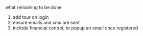 what remaining to be done

1. add tour on login
2. ensure emails and sms are sent
3. include financial control, to popup an email once registered